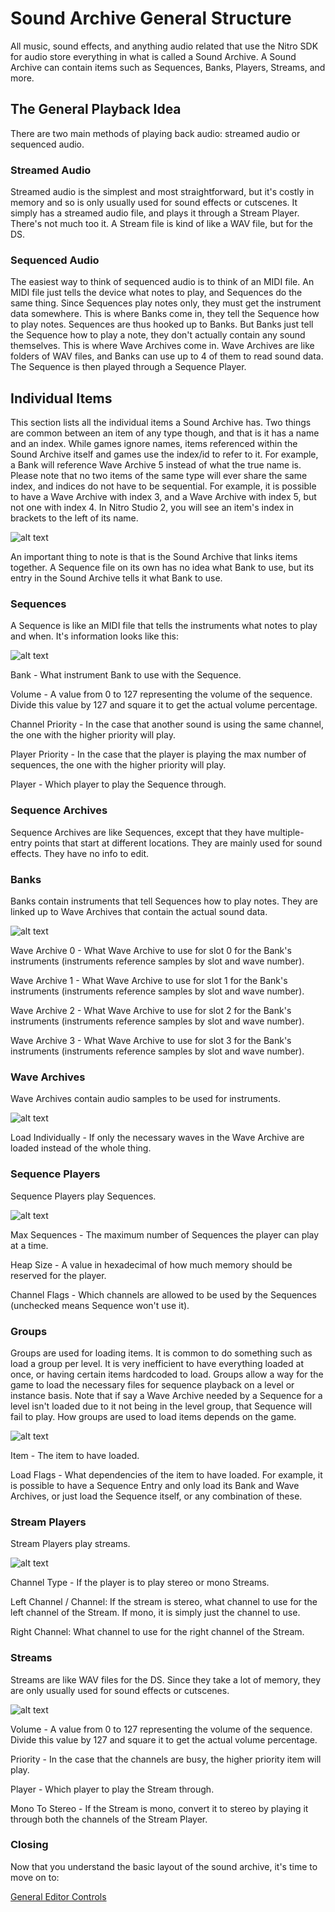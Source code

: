 # Sound Archive General Structure
All music, sound effects, and anything audio related that use the Nitro SDK for audio store everything in what is called a Sound Archive. A Sound Archive can contain items such as Sequences, Banks, Players, Streams, and more.

## The General Playback Idea
There are two main methods of playing back audio: streamed audio or sequenced audio.

### Streamed Audio
Streamed audio is the simplest and most straightforward, but it's costly in memory and so is only usually used for sound effects or cutscenes. It simply has a streamed audio file, and plays it through a Stream Player. There's not much too it. A Stream file is kind of like a WAV file, but for the DS.

### Sequenced Audio
The easiest way to think of sequenced audio is to think of an MIDI file. An MIDI file just tells the device what notes to play, and Sequences do the same thing. Since Sequences play notes only, they must get the instrument data somewhere. This is where Banks come in, they tell the Sequence how to play notes. Sequences are thus hooked up to Banks. But Banks just tell the Sequence how to play a note, they don't actually contain any sound themselves. This is where Wave Archives come in. Wave Archives are like folders of WAV files, and Banks can use up to 4 of them to read sound data. The Sequence is then played through a Sequence Player.

## Individual Items
This section lists all the individual items a Sound Archive has. Two things are common between an item of any type though, and that is it has a name and an index. While games ignore names, items referenced within the Sound Archive itself and games use the index/id to refer to it. For example, a Bank will reference Wave Archive 5 instead of what the true name is. Please note that no two items of the same type will ever share the same index, and indices do not have to be sequential. For example, it is possible to have a Wave Archive with index 3, and a Wave Archive with index 5, but not one with index 4. In Nitro Studio 2, you will see an item's index in brackets to the left of its name.

![alt text](img/itemIndex.png "Sequence with name NCS_BGM_PERFECT with index 0.")

An important thing to note is that is the Sound Archive that links items together. A Sequence file on its own has no idea what Bank to use, but its entry in the Sound Archive tells it what Bank to use.

### Sequences
A Sequence is like an MIDI file that tells the instruments what notes to play and when. It's information looks like this:

![alt text](img/sequenceInfo.png "Example sequence info.")

Bank - What instrument Bank to use with the Sequence.

Volume - A value from 0 to 127 representing the volume of the sequence. Divide this value by 127 and square it to get the actual volume percentage.

Channel Priority - In the case that another sound is using the same channel, the one with the higher priority will play.

Player Priority - In the case that the player is playing the max number of sequences, the one with the higher priority will play.

Player - Which player to play the Sequence through.

### Sequence Archives
Sequence Archives are like Sequences, except that they have multiple-entry points that start at different locations. They are mainly used for sound effects. They have no info to edit.

### Banks
Banks contain instruments that tell Sequences how to play notes. They are linked up to Wave Archives that contain the actual sound data.

![alt text](img/bankInfo.png "Example bank info.")

Wave Archive 0 - What Wave Archive to use for slot 0 for the Bank's instruments (instruments reference samples by slot and wave number).

Wave Archive 1 - What Wave Archive to use for slot 1 for the Bank's instruments (instruments reference samples by slot and wave number).

Wave Archive 2 - What Wave Archive to use for slot 2 for the Bank's instruments (instruments reference samples by slot and wave number).

Wave Archive 3 - What Wave Archive to use for slot 3 for the Bank's instruments (instruments reference samples by slot and wave number).

### Wave Archives
Wave Archives contain audio samples to be used for instruments.

![alt text](img/waveArchiveInfo.png "Example wave archive info.")

Load Individually - If only the necessary waves in the Wave Archive are loaded instead of the whole thing.

### Sequence Players
Sequence Players play Sequences.

![alt text](img/sequencePlayerInfo.png "Example sequence player info.")

Max Sequences - The maximum number of Sequences the player can play at a time.

Heap Size - A value in hexadecimal of how much memory should be reserved for the player.

Channel Flags - Which channels are allowed to be used by the Sequences (unchecked means Sequence won't use it).

### Groups
Groups are used for loading items. It is common to do something such as load a group per level. It is very inefficient to have everything loaded at once, or having certain items hardcoded to load. Groups allow a way for the game to load the necessary files for sequence playback on a level or instance basis. Note that if say a Wave Archive needed by a Sequence for a level isn't loaded due to it not being in the level group, that Sequence will fail to play. How groups are used to load items depends on the game.

![alt text](img/groupInfo.png "Example group info.")

Item - The item to have loaded.

Load Flags - What dependencies of the item to have loaded. For example, it is possible to have a Sequence Entry and only load its Bank and Wave Archives, or just load the Sequence itself, or any combination of these.

### Stream Players
Stream Players play streams.

![alt text](img/streamPlayerInfo.png "Example stream player info.")

Channel Type - If the player is to play stereo or mono Streams.

Left Channel / Channel: If the stream is stereo, what channel to use for the left channel of the Stream. If mono, it is simply just the channel to use.

Right Channel: What channel to use for the right channel of the Stream.

### Streams
Streams are like WAV files for the DS. Since they take a lot of memory, they are only usually used for sound effects or cutscenes.

![alt text](img/streamInfo.png "Example stream info.")

Volume - A value from 0 to 127 representing the volume of the sequence. Divide this value by 127 and square it to get the actual volume percentage.

Priority - In the case that the channels are busy, the higher priority item will play.

Player - Which player to play the Stream through.

Mono To Stereo - If the Stream is mono, convert it to stereo by playing it through both the channels of the Stream Player.

### Closing
Now that you understand the basic layout of the sound archive, it's time to move on to:

[General Editor Controls](404.md)
